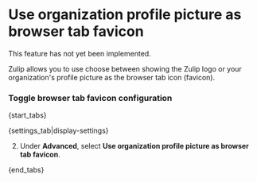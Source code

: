 # Use organization profile picture as browser tab favicon

This feature has not yet been implemented.

Zulip allows you to use choose between showing the Zulip logo or your
organization's profile picture as the browser tab icon (favicon).

### Toggle browser tab favicon configuration

{start_tabs}

{settings_tab|display-settings}

2. Under **Advanced**, select **Use organization profile picture as
   browser tab favicon**.

{end_tabs}
